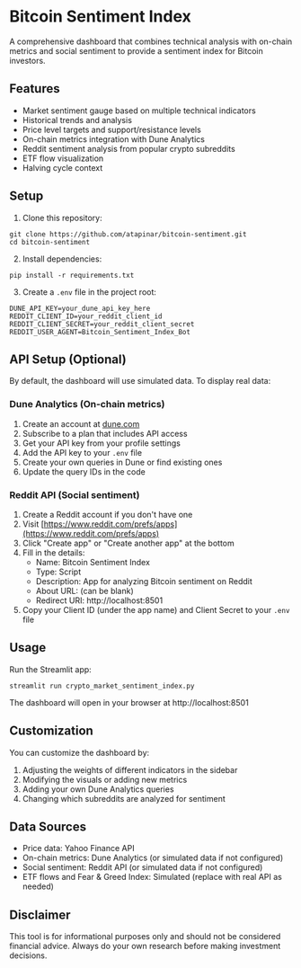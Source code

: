 # Bitcoin Sentiment Index

A comprehensive dashboard that combines technical analysis with on-chain metrics and social sentiment to provide a sentiment index for Bitcoin investors.

## Features

- Market sentiment gauge based on multiple technical indicators
- Historical trends and analysis
- Price level targets and support/resistance levels
- On-chain metrics integration with Dune Analytics
- Reddit sentiment analysis from popular crypto subreddits
- ETF flow visualization
- Halving cycle context

## Setup

1. Clone this repository:
```
git clone https://github.com/atapinar/bitcoin-sentiment.git
cd bitcoin-sentiment
```

2. Install dependencies:
```
pip install -r requirements.txt
```

3. Create a `.env` file in the project root:
```
DUNE_API_KEY=your_dune_api_key_here
REDDIT_CLIENT_ID=your_reddit_client_id
REDDIT_CLIENT_SECRET=your_reddit_client_secret
REDDIT_USER_AGENT=Bitcoin_Sentiment_Index_Bot
```

## API Setup (Optional)

By default, the dashboard will use simulated data. To display real data:

### Dune Analytics (On-chain metrics)

1. Create an account at [dune.com](https://dune.com)
2. Subscribe to a plan that includes API access
3. Get your API key from your profile settings
4. Add the API key to your `.env` file
5. Create your own queries in Dune or find existing ones
6. Update the query IDs in the code

### Reddit API (Social sentiment)

1. Create a Reddit account if you don't have one
2. Visit [https://www.reddit.com/prefs/apps](https://www.reddit.com/prefs/apps)
3. Click "Create app" or "Create another app" at the bottom
4. Fill in the details:
   - Name: Bitcoin Sentiment Index
   - Type: Script
   - Description: App for analyzing Bitcoin sentiment on Reddit
   - About URL: (can be blank)
   - Redirect URI: http://localhost:8501
5. Copy your Client ID (under the app name) and Client Secret to your `.env` file

## Usage

Run the Streamlit app:
```
streamlit run crypto_market_sentiment_index.py
```

The dashboard will open in your browser at http://localhost:8501

## Customization

You can customize the dashboard by:

1. Adjusting the weights of different indicators in the sidebar
2. Modifying the visuals or adding new metrics
3. Adding your own Dune Analytics queries
4. Changing which subreddits are analyzed for sentiment

## Data Sources

- Price data: Yahoo Finance API
- On-chain metrics: Dune Analytics (or simulated data if not configured)
- Social sentiment: Reddit API (or simulated data if not configured)
- ETF flows and Fear & Greed Index: Simulated (replace with real API as needed)

## Disclaimer

This tool is for informational purposes only and should not be considered financial advice. Always do your own research before making investment decisions. 